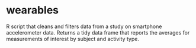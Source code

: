 # wearables
R script that cleans and filters data from a study on smartphone accelerometer data. Returns a tidy data frame that reports the averages for measurements of interest by subject and activity type.  
